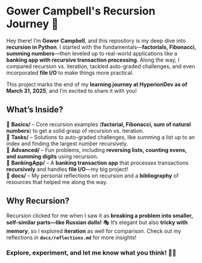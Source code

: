 # **Gower Campbell's Recursion Journey 🚀**  

Hey there! I’m **Gower Campbell**, and this repository is my deep dive into **recursion in Python**. I started with the fundamentals—**factorials, Fibonacci, summing numbers**—then leveled up to real-world applications like a **banking app with recursive transaction processing**. Along the way, I compared recursion vs. iteration, tackled auto-graded challenges, and even incorporated **file I/O** to make things more practical.  

This project marks the end of my **learning journey at HyperionDev as of March 31, 2025**, and I’m excited to share it with you!  

## **What’s Inside?**  
📌 **Basics/** – Core recursion examples (**factorial, Fibonacci, sum of natural numbers**) to get a solid grasp of recursion vs. iteration.  
📌 **Tasks/** – Solutions to auto-graded challenges, like summing a list up to an index and finding the largest number recursively.  
📌 **Advanced/** – Fun problems, including **reversing lists, counting evens, and summing digits** using recursion.  
📌 **BankingApp/** – A **banking transaction app** that processes transactions **recursively** and handles **file I/O**—my big project!  
📌 **docs/** – My personal reflections on recursion and a **bibliography** of resources that helped me along the way.  

## **Why Recursion?**  
Recursion clicked for me when I saw it as **breaking a problem into smaller, self-similar parts—like Russian dolls!** 🎭 It’s elegant but also **tricky with memory**, so I explored **iteration** as well for comparison. Check out my reflections in **`docs/reflections.md`** for more insights!  

### **Explore, experiment, and let me know what you think!** 🚀💡  
